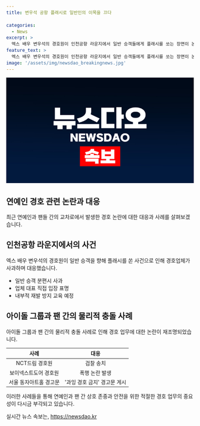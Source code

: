 ```yaml
---
title: 변우석 공항 플래시로 일반인의 이목을 끄다

categories:
  - News
excerpt: >
  엑스 배우 변우석의 경호원이 인천공항 라운지에서 일반 승객들에게 플래시를 쏘는 장면이 논란이 되고 있다. 이로 인해 경호업체는 사과문을 발표하며 경호원들에 대한 재발방지 교육을 진행할 예정이라고 밝혔다. 이와 관련해 과거에는 다른 연예인의 경호원이 팬을 밀쳐 부상을 입힌 사례도 있었다. 이러한 사건들로 과잉 경호에 대한 논란이 커지고 있는 가운데, 관련 공간에서 경도를 강조하는 경고문까지 등장하며 사회적인 이슈로 떠오르고 있다. (150자)
feature_text: >
  엑스 배우 변우석의 경호원이 인천공항 라운지에서 일반 승객들에게 플래시를 쏘는 장면이 논란이 되고 있다. 이로 인해 경호업체는 사과문을 발표하며 경호원들에 대한 재발방지 교육을 진행할 예정이라고 밝혔다. 이와 관련해 과거에는 다른 연예인의 경호원이 팬을 밀쳐 부상을 입힌 사례도 있었다. 이러한 사건들로 과잉 경호에 대한 논란이 커지고 있는 가운데, 관련 공간에서 경도를 강조하는 경고문까지 등장하며 사회적인 이슈로 떠오르고 있다. (150자)
image: '/assets/img/newsdao_breakingnews.jpg'
---
```


<p><img src="/assets/img/newsdao_breakingnews.jpg" alt="flaretime 속보" /></p>

<h2 data-ke-size="size26">연예인 경호 관련 논란과 대응</h2>

<p data-ke-size="size16">최근 연예인과 팬들 간의 교차로에서 발생한 경호 논란에 대한 대응과 사례를 살펴보겠습니다.</p>

<h2 data-ke-size="size24">인천공항 라운지에서의 사건</h2>

<p data-ke-size="size16">엑스 배우 변우석의 경호원이 일반 승객을 향해 플래시를 쏜 사건으로 인해 경호업체가 사과하며 대응했습니다.</p>

<ul>
<li>일반 승객 분편시 사과</li>
<li>업체 대표 직접 입장 표명</li>
<li>내부적 재발 방지 교육 예정</li>
</ul>

<h2 data-ke-size="size24">아이돌 그룹과 팬 간의 물리적 충돌 사례</h2>

<p data-ke-size="size16">아이돌 그룹과 팬 간의 물리적 충돌 사례로 인해 경호 업무에 대한 논란이 재조명되었습니다.</p>

<table>
<thead>
<tr>
<th style="text-align: center;">사례</th>
<th style="text-align: center;">대응</th>
</tr>
</thead>
<tbody>
<tr>
<td style="text-align: center;">NCT드림 경호원</td>
<td style="text-align: center;">검찰 송치</td>
</tr>
<tr>
<td style="text-align: center;">보이넥스트도어 경호원</td>
<td style="text-align: center;">폭행 논란 발생</td>
</tr>
<tr>
<td style="text-align: center;">서울 동자아트홀 경고문</td>
<td style="text-align: center;">'과잉 경호 금지' 경고문 게시</td>
</tr>
</tbody>
</table>

<p data-ke-size="size16">이러한 사례들을 통해 연예인과 팬 간 상호 존중과 안전을 위한 적절한 경호 업무의 중요성이 다시금 부각되고 있습니다.</p>
실시간 뉴스 속보는, <a href="https://newsdao.kr" rel="dofollow">https://newsdao.kr</a>


